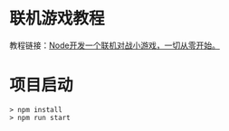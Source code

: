# 联机游戏教程

教程链接：[Node开发一个联机对战小游戏，一切从零开始。](https://juejin.cn/post/6949136626324865061/)

# 项目启动

```shell
> npm install
> npm run start
```